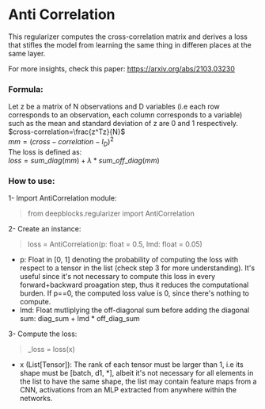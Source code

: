 # **Anti Correlation**
This regularizer computes the cross-correlation matrix and derives a loss that stifles the model from learning the same thing in differen places at the same layer.

For more insights, check this paper: https://arxiv.org/abs/2103.03230

### **Formula**:
Let z be a matrix of N observations and D variables (i.e each row corresponds to an observation, each column corresponds to a variable) such as the mean and standard deviation of z are 0 and 1 respectively.  
$cross-correlation=\frac{z^Tz}{N}$   
$mm = (cross-correlation - I_D)^2$  
The loss is defined as:  
$loss = sum\_diag(mm) + \lambda *sum\_off\_diag(mm)$

### **How to use**:
1- Import AntiCorrelation module:
> from deepblocks.regularizer import AntiCorrelation

2- Create an instance:
>  loss = AntiCorrelation(p: float = 0.5, lmd: float = 0.05)

- p: Float in [0, 1] denoting the probability of computing the loss with respect to a tensor in the list (check step 3 for more understanding). It's useful since it's not necessary to compute this loss in every forward+backward proagation step, thus it reduces the computational burden.
If p==0, the computed loss value is 0, since there's nothing to compute. 
- lmd: Float mutliplying the off-diagonal sum before adding the diagonal sum: diag_sum + lmd * off_diag_sum

3- Compute the loss:
> _loss = loss(x)

- x (List[Tensor]): The rank of each tensor must be larger than 1, i.e its shape must be [batch, d1, *], albeit it's not necessary for all elements in the list to have the same shape, the list may contain feature maps from a CNN, activations from an MLP extracted from anywhere within the networks.